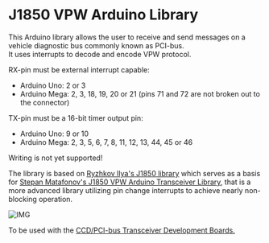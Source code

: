 # J1850 VPW Arduino Library

This Arduino library allows the user to receive and send messages on a vehicle diagnostic bus commonly known as PCI-bus.  
It uses interrupts to decode and encode VPW protocol.  

RX-pin must be external interrupt capable:
- Arduino Uno: 2 or 3
- Arduino Mega: 2, 3, 18, 19, 20 or 21 (pins 71 and 72 are not broken out to the connector)

TX-pin must be a 16-bit timer output pin:
- Arduino Uno: 9 or 10
- Arduino Mega: 2, 3, 5, 6, 7, 8, 11, 12, 13, 44, 45 or 46

Writing is not yet supported!

The library is based on [Ryzhkov Ilya's J1850 library](https://github.com/iiryzhkov/j1850_arduino) which serves as a basis for [Stepan Matafonov's J1850 VPW Arduino Transceiver Library](https://github.com/matafonoff/J1850-VPW-Arduino-Transceiver-Library), that is a more advanced library utilizing pin change interrupts to achieve nearly non-blocking operation.

![IMG](https://chryslerccdsci.files.wordpress.com/2021/04/pci-bus_transceiver_schematic_03.png)

To be used with the [CCD/PCI-bus Transceiver Development Boards.](https://github.com/laszlodaniel/CCDPCIBusTransceiver)
